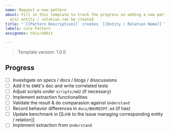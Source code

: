 ```yaml
---
name: Request a new pattern
about: Fill in this template to track the progress on adding a new pattern from which
  a(n) entity / relation can be created
title: "`[[Pattern Description]]` creates `[[Entity / Relation Name]]`"
labels: Core Pattern
assignees: thisrabbit

---
```


> Template version: 1.0.0

## Progress

- [ ] Investigate on specs / docs / blogs / disscussions
- [ ] Add it to `ENRE`'s doc and write correlated tests
- [ ] Adjust scripts under `scripts/md2` (if necessary)
- [ ] Implement extraction functionalities
- [ ] Validate the result & do comparasion against `Understand`
- [ ] Record behavior differences in `docs/BHVRDIFF.md` (if has)
- [ ] Update benchmark in [[Link to the issue managing corresponding entity / relation]]
- [ ] Implement extraction from `Understand`

